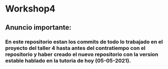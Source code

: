 # Workshop4
## Anuncio importante:
### En este repositorio estan los commits de todo lo trabajado en el proyecto del taller 4 hasta antes del contratiempo con el repositorio y haber creado el nuevo repositorio con la version estable hablado en la tutoria de hoy (05-05-2021).

